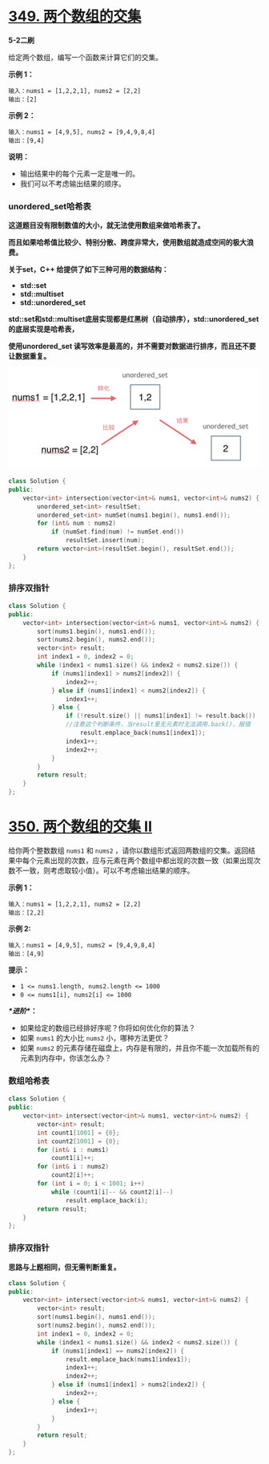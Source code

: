 # [349. 两个数组的交集](https://leetcode-cn.com/problems/intersection-of-two-arrays/)

**5-2二刷**

给定两个数组，编写一个函数来计算它们的交集。

**示例 1：**

```
输入：nums1 = [1,2,2,1], nums2 = [2,2]
输出：[2]
```

**示例 2：**

```
输入：nums1 = [4,9,5], nums2 = [9,4,9,8,4]
输出：[9,4]
```

**说明：**

- 输出结果中的每个元素一定是唯一的。
- 我们可以不考虑输出结果的顺序。

### unordered_set哈希表

**这道题目没有限制数值的大小，就无法使用数组来做哈希表了。**

**而且如果哈希值比较少、特别分散、跨度非常大，使用数组就造成空间的极大浪费。**

**关于set，C++ 给提供了如下三种可用的数据结构：**

- **std::set**
- **std::multiset**
- **std::unordered_set**

**std::set和std::multiset底层实现都是红黑树（自动排序），std::unordered_set的底层实现是哈希表，** 

**使用unordered_set 读写效率是最高的，并不需要对数据进行排序，而且还不要让数据重复。**

![set哈希法](../../Images/2.两个数组的交集.assets/2020080918570417.png)

```c++
class Solution {
public:
    vector<int> intersection(vector<int>& nums1, vector<int>& nums2) {
        unordered_set<int> resultSet;
        unordered_set<int> numSet(nums1.begin(), nums1.end()); 
        for (int& num : nums2)
            if (numSet.find(num) != numSet.end())
                resultSet.insert(num);
        return vector<int>(resultSet.begin(), resultSet.end());
    }
};
```

### 排序双指针

```c++
class Solution {
public:
    vector<int> intersection(vector<int>& nums1, vector<int>& nums2) {
        sort(nums1.begin(), nums1.end());
        sort(nums2.begin(), nums2.end());
        vector<int> result;
        int index1 = 0, index2 = 0;
        while (index1 < nums1.size() && index2 < nums2.size()) {
            if (nums1[index1] > nums2[index2]) {
                index2++;
            } else if (nums1[index1] < nums2[index2]) {
                index1++;
            } else {
                if (!result.size() || nums1[index1] != result.back())
				//注意这个判断条件，当result里无元素时无法调用.back()，报错
                    result.emplace_back(nums1[index1]);
                index1++;
                index2++;    
            }
        }
        return result;
    }
};
```

# [350. 两个数组的交集 II](https://leetcode-cn.com/problems/intersection-of-two-arrays-ii/)

给你两个整数数组 `nums1` 和 `nums2` ，请你以数组形式返回两数组的交集。返回结果中每个元素出现的次数，应与元素在两个数组中都出现的次数一致（如果出现次数不一致，则考虑取较小值）。可以不考虑输出结果的顺序。

**示例 1：**

```
输入：nums1 = [1,2,2,1], nums2 = [2,2]
输出：[2,2]
```

**示例 2:**

```
输入：nums1 = [4,9,5], nums2 = [9,4,9,8,4]
输出：[4,9]
```

**提示：**

- `1 <= nums1.length, nums2.length <= 1000`
- `0 <= nums1[i], nums2[i] <= 1000`

***\*进阶\**：**

- 如果给定的数组已经排好序呢？你将如何优化你的算法？
- 如果 `nums1` 的大小比 `nums2` 小，哪种方法更优？
- 如果 `nums2` 的元素存储在磁盘上，内存是有限的，并且你不能一次加载所有的元素到内存中，你该怎么办？

### 数组哈希表

```c++
class Solution {
public:
    vector<int> intersect(vector<int>& nums1, vector<int>& nums2) {
        vector<int> result;
        int count1[1001] = {0};
        int count2[1001] = {0};
        for (int& i : nums1)
            count1[i]++;
        for (int& i : nums2)
            count2[i]++;
        for (int i = 0; i < 1001; i++)
            while (count1[i]-- && count2[i]--)
                result.emplace_back(i);
        return result;
    }
};
```

### 排序双指针

**思路与上题相同，但无需判断重复。**

```c++
class Solution {
public:
    vector<int> intersect(vector<int>& nums1, vector<int>& nums2) {
        vector<int> result;
        sort(nums1.begin(), nums1.end());
        sort(nums2.begin(), nums2.end());
        int index1 = 0, index2 = 0;
        while (index1 < nums1.size() && index2 < nums2.size()) {
            if (nums1[index1] == nums2[index2]) {
                result.emplace_back(nums1[index1]);
                index1++;
                index2++;
            } else if (nums1[index1] > nums2[index2]) {
                index2++;
            } else {
                index1++;
            }
        }
        return result;
    }
};
```

